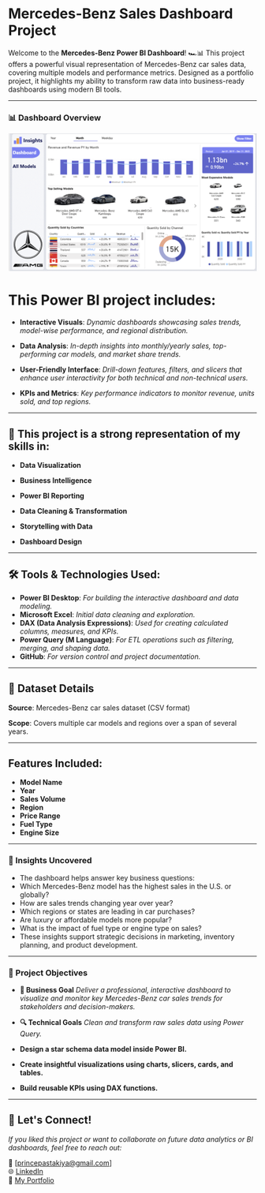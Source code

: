 # Mercedes-Benz Sales Dashboard Project

Welcome to the **Mercedes-Benz Power BI Dashboard**! 🏎️📊
This project offers a powerful visual representation of Mercedes-Benz car sales data, covering multiple models and performance metrics. Designed as a portfolio project, it highlights my ability to transform raw data into business-ready dashboards using modern BI tools.

---

### 📊 Dashboard Overview

![Power BI Dashboard](assets/images/power-bi-dashboard.png)

# This Power BI project includes:

- **Interactive Visuals**: *Dynamic dashboards showcasing sales trends, model-wise performance, and regional distribution.*

- **Data Analysis**: *In-depth insights into monthly/yearly sales, top-performing car models, and market share trends.*

- **User-Friendly Interface**: *Drill-down features, filters, and slicers that enhance user interactivity for both technical and non-technical users.*

- **KPIs and Metrics**: *Key performance indicators to monitor revenue, units sold, and top regions.*

---

## 🎯 This project is a strong representation of my skills in:

- **Data Visualization**

- **Business Intelligence**

- **Power BI Reporting**

- **Data Cleaning & Transformation**

- **Storytelling with Data**

- **Dashboard Design**

---
## 🛠️ Tools & Technologies Used:

- **Power BI Desktop**: *For building the interactive dashboard and data modeling.*
- **Microsoft Excel**: *Initial data cleaning and exploration.*
- **DAX (Data Analysis Expressions)**: *Used for creating calculated columns, measures, and KPIs.*
- **Power Query (M Language)**: *For ETL operations such as filtering, merging, and shaping data.*
- **GitHub**: *For version control and project documentation.*

---

## 🚗 Dataset Details

**Source**: Mercedes-Benz car sales dataset (CSV format)

**Scope**: Covers multiple car models and regions over a span of several years.

---
## Features Included:

- **Model Name**
- **Year**
- **Sales Volume**
- **Region**
- **Price Range**
- **Fuel Type**
- **Engine Size**

---
### 🧠 Insights Uncovered

- The dashboard helps answer key business questions:
- Which Mercedes-Benz model has the highest sales in the U.S. or globally?
- How are sales trends changing year over year?
- Which regions or states are leading in car purchases?
- Are luxury or affordable models more popular?
- What is the impact of fuel type or engine type on sales?
- These insights support strategic decisions in marketing, inventory planning, and product development.

---
### 📌 Project Objectives

-  **🎯 Business Goal**
    *Deliver a professional, interactive dashboard to visualize and monitor key Mercedes-Benz car sales trends for stakeholders and decision-makers.*

-  **🔍 Technical Goals**
    *Clean and transform raw sales data using Power Query.*

-  **Design a star schema data model inside Power BI.**

-  **Create insightful visualizations using charts, slicers, cards, and tables.**

-  **Build reusable KPIs using DAX functions.**

--- 

## 🙌 Let's Connect!
*If you liked this project or want to collaborate on future data analytics or BI dashboards, feel free to reach out:*

📧 [princepastakiya@gmail.com]  
🌐 [LinkedIn](https://www.linkedin.com/in/prince-pastakiya/)  
📁 [My Portfolio](https://prince-pastakiya-portfolio.vercel.app/)
